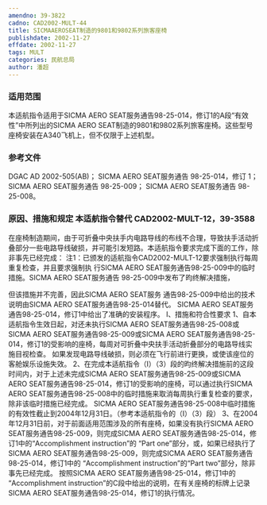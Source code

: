 ```yaml
---
amendno: 39-3822
cadno: CAD2002-MULT-44
title: SICMAAEROSEAT制造的9801和9802系列旅客座椅
publishdate: 2002-11-27
effdate: 2002-11-27
tags: MULT
categories: 民航总局
author: 潘超
---
```


### 适用范围 
本适航指令适用于SICMA AERO SEAT服务通告98-25-014，修订1的A段“有效性”中所列出的SICMA AERO SEAT制造的9801和9802系列旅客座椅。这些型号座椅安装在A340飞机上，但不仅限于上述机型。

### 参考文件
DGAC AD 2002-505(AB)；
    SICMA AERO SEAT服务通告 98-25-014，修订 1；
    SICMA AERO SEAT服务通告 98-25-009；
    SICMA AERO SEAT服务通告 98-25-008。

### 原因、措施和规定 本适航指令替代 CAD2002-MULT-12，39-3588 
在座椅制造期间，由于可折叠中央扶手内电路导线的布线不合理，导致扶手活动折叠部分一些电路导线破损，并可能引发短路。本适航指令要求完成下面的工作，除非事先已经完成： 注1：已颁发的适航指令CAD2002-MULT-12要求强制执行每周重复检查，并且要求强制执 行SICMA AERO SEAT服务通告98-25-009中的临时措施。SICMA AERO SEAT服务通告  98-25-009中发布了昀终解决措施，
       
但该措施并不完善，因此SICMA AERO SEAT服务     通告98-25-009中给出的技术说明由SICMA AERO SEAT服务通告98-25-014替代。 
    SICMA AERO SEAT服务通告98-25-014，修订1中给出了准确的安装程序。 
I、措施和符合性要求 
1、自本适航指令生效日起，对还未执行SICMA AERO SEAT服务通告98-25-008或SICMA AERO SEAT服务通告98-25-009或SICMA AERO SEAT服务通告98-25-014，修订1的受影响的座椅，每周对可折叠中央扶手活动折叠部分的电路导线实施目视检查。 如果发现电路导线破损，则必须在飞行前进行更换，或使该座位的客舱娱乐设施失效。 
2、在完成本适航指令（I）（3）段的昀终解决措施前的这段时间内，对于上述未完成SICMA AERO SEAT服务通告98-25-009或SICMA AERO SEAT服务通告98-25-014，修订1的受影响的座椅，可以通过执行SICMA AERO SEAT服务通告98-25-008中的临时措施来取消每周执行重复检查的要求，除非该临时措施已经完成。 
SICMA AERO SEAT服务通告98-25-008中临时措施的有效性截止到2004年12月31日。（参考本适航指令的（I）（3）段） 
3、在2004年12月31日前，对于前面适用范围涉及的所有座椅，如果没有执行SICMA AERO SEAT服务通告98-25-009，则完成SICMA AERO SEAT服务通告98-25-014，修订1中的“Accomplishment instruction”的 “Part one”部分，或，如果已经执行了SICMA AERO SEAT服务通告98-25-009，则完成SICMA AERO SEAT服务通告98-25-014，修订1中的 “Accomplishment instruction”的“Part two”部分，除非事先已经完成。
    按照SICMA AERO SEAT服务通告98-25-014，修订1中的 “Accomplishment instruction”的C段中给出的说明，在有关座椅的标牌上记录SICMA AERO SEAT服务通告98-25-014，修订1的执行情况。
